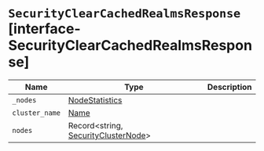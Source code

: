 # `SecurityClearCachedRealmsResponse` [interface-SecurityClearCachedRealmsResponse]

| Name | Type | Description |
| - | - | - |
| `_nodes` | [NodeStatistics](./NodeStatistics.md) | &nbsp; |
| `cluster_name` | [Name](./Name.md) | &nbsp; |
| `nodes` | Record<string, [SecurityClusterNode](./SecurityClusterNode.md)> | &nbsp; |
